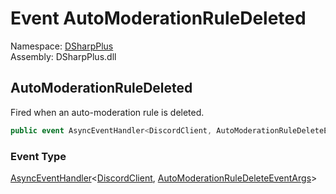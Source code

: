 # Event AutoModerationRuleDeleted

Namespace: [DSharpPlus](DSharpPlus.md)  
Assembly: DSharpPlus.dll

## <a id="DSharpPlus_DiscordClient_AutoModerationRuleDeleted"></a>AutoModerationRuleDeleted

Fired when an auto-moderation rule is deleted.

```csharp
public event AsyncEventHandler<DiscordClient, AutoModerationRuleDeleteEventArgs> AutoModerationRuleDeleted
```

### Event Type

[AsyncEventHandler](DSharpPlus.AsyncEvents.AsyncEventHandler\-2.md)<[DiscordClient](DSharpPlus.DiscordClient.md), [AutoModerationRuleDeleteEventArgs](DSharpPlus.EventArgs.AutoModerationRuleDeleteEventArgs.md)\>

